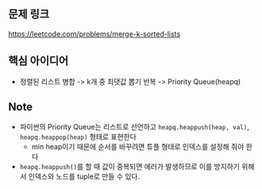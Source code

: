 ## 문제 링크
https://leetcode.com/problems/merge-k-sorted-lists

## 핵심 아이디어
- 정렬된 리스트 병합 -> k개 중 최댓값 뽑기 반복 -> Priority Queue(heapq)

## Note
- 파이썬의 Priority Queue는 리스트로 선언하고 `heapq.heappush(heap, val)`, `heapq.heappop(heap)` 형태로 표현한다
  - min heap이기 때문에 순서를 바꾸려면 튜플 형태로 인덱스를 설정해 줘야 한다
- `heapq.heappush()`를 할 때 값이 중복되면 에러가 발생하므로 이를 방지하기 위해서 인덱스와 노드를 tuple로 만들 수 있다.